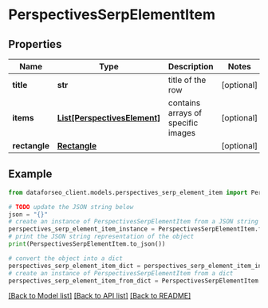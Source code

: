 # PerspectivesSerpElementItem


## Properties

Name | Type | Description | Notes
------------ | ------------- | ------------- | -------------
**title** | **str** | title of the row | [optional] 
**items** | [**List[PerspectivesElement]**](PerspectivesElement.md) | contains arrays of specific images | [optional] 
**rectangle** | [**Rectangle**](Rectangle.md) |  | [optional] 

## Example

```python
from dataforseo_client.models.perspectives_serp_element_item import PerspectivesSerpElementItem

# TODO update the JSON string below
json = "{}"
# create an instance of PerspectivesSerpElementItem from a JSON string
perspectives_serp_element_item_instance = PerspectivesSerpElementItem.from_json(json)
# print the JSON string representation of the object
print(PerspectivesSerpElementItem.to_json())

# convert the object into a dict
perspectives_serp_element_item_dict = perspectives_serp_element_item_instance.to_dict()
# create an instance of PerspectivesSerpElementItem from a dict
perspectives_serp_element_item_from_dict = PerspectivesSerpElementItem.from_dict(perspectives_serp_element_item_dict)
```
[[Back to Model list]](../README.md#documentation-for-models) [[Back to API list]](../README.md#documentation-for-api-endpoints) [[Back to README]](../README.md)


